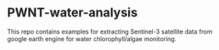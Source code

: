 # PWNT-water-analysis
This repo contains examples for extracting Sentinel-3 satellite data from google earth engine for water chlorophyll/algae monitoring.
